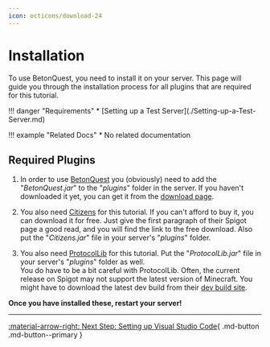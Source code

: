 ```yaml
---
icon: octicons/download-24
---
```

# Installation

To use BetonQuest, you need to install it on your server.
This page will guide you through the installation process for all plugins that are required for this tutorial. 

<div class="grid" markdown>
!!! danger "Requirements"
    * [Setting up a Test Server](./Setting-up-a-Test-Server.md)

!!! example "Related Docs"
    * No related documentation
</div>

## Required Plugins

1. In order to use [BetonQuest](../../../Downloads/index.md) you (obviously)
   need to add the "_BetonQuest.jar_" to the "_plugins_" folder in the server. If you haven't downloaded it yet, you can
   get it from the [download page](../../../Downloads/index.md).

2. You also need [Citizens](https://www.spigotmc.org/resources/13811/) for this
   tutorial. If you can't afford to buy it, you can download it for free.
   Just give the first paragraph of their Spigot page a good read, and you will find the link to the free download.
   Also put the "_Citizens.jar_" file in your server's "_plugins_" folder.

3. You also need [ProtocolLib](https://www.spigotmc.org/resources/1997/) for this
   tutorial. Put the "_ProtocolLib.jar_" file in your server's "_plugins_" folder as well.    
   You do have to be a bit careful with ProtocolLib. Often, the current release on Spigot may not support the latest version
   of Minecraft. You might have to download the latest dev build from their [dev build site](https://ci.dmulloy2.net/job/ProtocolLib/).

**Once you have installed these, restart your server!**

---
[:material-arrow-right: Next Step: Setting up Visual Studio Code](./Setting-up-VSCode.md){ .md-button .md-button--primary }

